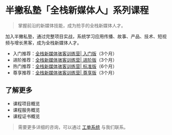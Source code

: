 # 半撇私塾「全栈新媒体人」系列课程

> 掌握前沿的新媒体技能，成为抢手的全栈新媒体人才。

加入半撇私塾，通过完整项目实战，系统学习应用传播、故事、产品、技术、短视频与增长黑客，成为全栈新媒体人才。

- 入门推荐：[全栈新媒体骇客训练营| 入门版](http://learn.bpteach.com/classroom/11/introduction)（3个月）
- 进阶推荐：[全栈新媒体骇客训练营| 进阶版](http://learn.bpteach.com/classroom/15/introduction)（3个月）
- 热门推荐：[全栈新媒体骇客训练营| 标准版](http://learn.bpteach.com/classroom/12/introduction)（6个月）
- 尊享推荐：[全栈新媒体骇客训练营| 尊享版](http://learn.bpteach.com/classroom/13/introduction)（3个月）


## 了解更多

- 课程项目概览
- 课程服务概览
- 课程证书概览

> 需要更多详细的咨询，可以通过 [工单系统](https://bpteach.kf5.com/hc/request/new/) 与我们联系。